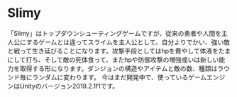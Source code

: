 # Slimy
「Slimy」はトップダウンシューティングゲームですが、従来の勇者や人間を主人公にするゲームとは違ってスライムを主人公として、自分よりでかい、強い敵と戦って生き延びることになります。攻撃手段としてはhpを費やして体液をたまにして打ち、そして敵の死体食って、またhpや防御攻撃の増強或いは新しい能力を取得する形になります。ダンジョンの構造やアイテムと敵の数、種類はラウンド毎にランダムに変わります。 今はまだ開発中で、使っているゲームエンジンはUnityのバージョン2019.2.1f1です。

